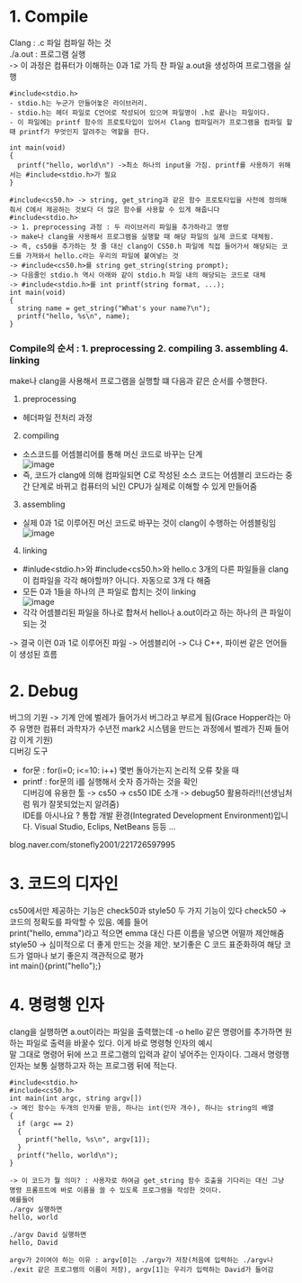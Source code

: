 # 1. Compile
Clang : .c 파일 컴파일 하는 것   
./a.out : 프로그램 실행   
-> 이 과정은 컴퓨터가 이해하는 0과 1로 가득 찬 파일 a.out을 생성하여 프로그램을 실행   
```
#include<stdio.h>
- stdio.h는 누군가 만들어놓은 라이브러리. 
- stdio.h는 헤더 파일로 C언어로 작성되어 있으며 파일명이 .h로 끝나는 파일이다. 
- 이 파일에는 printf 함수의 프로토타입이 있어서 Clang 컴파일러가 프로그램을 컴파일 할 때 printf가 무엇인지 알려주는 역할을 한다.

int main(void)
{
  printf("hello, world\n") ->최소 하나의 input을 가짐. printf를 사용하기 위해서는 #include<stdio.h>가 필요
}
```

```
#include<cs50.h> -> string, get_string과 같은 함수 프로토타입을 사전에 정의해줘서 C에서 제공하는 것보다 더 많은 함수를 사용할 수 있게 해줍니다
#include<stdio.h>   
-> 1. preprocessing 과정 : 두 라이브러리 파일을 추가하라고 명령
-> make나 clang을 사용해서 프로그램을 실행할 때 해당 파일의 실제 코드로 대체됨.   
-> 즉, cs50을 추가하는 첫 줄 대신 clang이 CS50.h 파일에 직접 들어가서 해당되는 코드를 가져와서 hello.c라는 우리의 파일에 붙여넣는 것   
-> #include<cs50.h>를 string get_string(string prompt); 
-> 다음줄인 stdio.h 역시 아래와 같이 stdio.h 파일 내의 해당되는 코드로 대체
-> #include<stdio.h>를 int printf(string format, ...); 
int main(void)
{
  string name = get_string("What's your name?\n");
  printf("hello, %s\n", name);
}
```

### Compile의 순서 : 1. preprocessing 2. compiling 3. assembling 4. linking
make나 clang을 사용해서 프로그램을 실행할 떄 다음과 같은 순서를 수행한다.   
1. preprocessing   
 - 헤더파일 전처리 과정   
   
2. compiling   
 - 소스코드를 어셈블리어를 통해 머신 코드로 바꾸는 단계   
![image](https://user-images.githubusercontent.com/59759468/121644186-aa590800-cacd-11eb-885d-e98af754d6f6.png)   
 - 즉, 코드가 clang에 의해 컴파일되면 C로 작성된 소스 코드는 어셈블리 코드라는 중간 단계로 바뀌고 컴퓨터의 뇌인 CPU가 실제로 이해할 수 있게 만들어줌   
   
3. assembling   
 - 실제 0과 1로 이루어진 머신 코드로 바꾸는 것이 clang이 수행하는 어셈블링임   
![image](https://user-images.githubusercontent.com/59759468/121644747-5d296600-cace-11eb-95d6-1db9ffae867a.png)   

4. linking   
 - #inlude<stdio.h>와 #include<cs50.h>와 hello.c 3개의 다른 파일들을 clang이 컴파일을 각각 해야할까? 아니다. 자동으로 3개 다 해줌   
 - 모든 0과 1들을 하나의 큰 파일로 합치는 것이 linking   
![image](https://user-images.githubusercontent.com/59759468/121647112-fd808a00-cad0-11eb-8925-f10a2b74fb84.png)   
 - 각각 어셈블리된 파일을 하나로 합쳐서 hello나 a.out이라고 하는 하나의 큰 파일이 되는 것   
   
   
-> 결국 이런 0과 1로 이루어진 파일 -> 어셈블리어 -> C나 C++, 파이썬 같은 언어들이 생성된 흐름   

# 2. Debug
버그의 기원 -> 기계 안에 벌레가 들어가서 버그라고 부르게 됨(Grace Hopper라는 아주 유명한 컴퓨터 과학자가 수년전 mark2 시스템을 만드는 과정에서 벌레가 진짜 들어감 이게 기원)   
디버깅 도구   
- for문 : for(i=0; i<=10: i++) 몇번 돌아가는지 논리적 오류 찾을 때
- printf : for문의 i를 실행해서 숫자 증가하는 것을 확인   
디버깅에 유용한 툴 -> cs50 -> cs50 IDE 소개 -> debug50 활용하라!!(선생님처럼 뭐가 잘못되었는지 알려줌)   
IDE를 아시나요 ? 통합 개발 환경(Integrated Development Environment)입니다. Visual Studio, Eclips, NetBeans 등등 ...   

blog.naver.com/stonefly2001/221726597995   

# 3. 코드의 디자인
cs50에서만 제공하는 기능은 check50과 style50 두 가지 기능이 있다 
check50 -> 코드의 정확도를 파악할 수 있음. 예를 들어     
print("hello, emma")라고 적으면 emma 대신 다른 이름을 넣으면 어떨까 제안해줌   
style50 -> 심미적으로 더 좋게 만드는 것을 제안. 보기좋은 C 코드 표준화하여 해당 코드가 얼마나 보기 좋은지 객관적으로 평가   
int main(){print("hello");}   
   
# 4. 명령행 인자
clang을 실행하면 a.out이라는 파일을 출력했는데 -o hello 같은 명령어를 추가하면 원하는 파일로 출력을 바꿀수 있다. 이게 바로 명령형 인자의 예시   
말 그대로 명령어 뒤에 쓰고 프로그램의 입력과 같이 넣어주는 인자이다. 그래서 명령행 인자는 보통 실행하고자 하는 프로그램 뒤에 적는다.   
```
#include<stdio.h>
#include<cs50.h>
int main(int argc, string argv[])
-> 메인 함수는 두개의 인자를 받음, 하나는 int(인자 개수), 하나는 string의 배열
{
  if (argc == 2)
  {
    printf("hello, %s\n", argv[1]);
  }
  printf("hello, world\n");
}

-> 이 코드가 뭘 의미? : 사용자로 하여금 get_string 함수 호출을 기다리는 대신 그냥 명령 프롬프트에 바로 이름을 쓸 수 있도록 프로그램을 작성한 것이다.
예를들어
./argv 실행하면
hello, world

./argv David 실행하면
hello, David

argv가 2이여야 하는 이유 : argv[0]는 ./argv가 저장(처음에 입력하는 ./argv나 ./exit 같은 프로그램의 이름이 저장), argv[1]는 우리가 입력하는 David가 들어감
```
